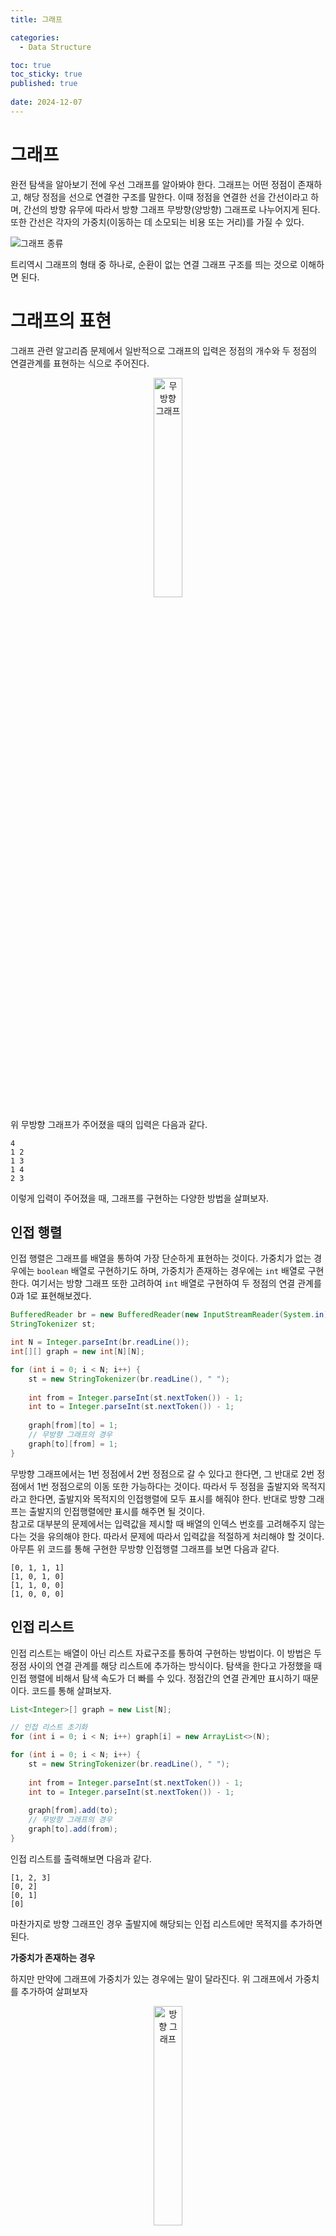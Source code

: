 ```yaml
---
title: 그래프

categories:
  - Data Structure

toc: true
toc_sticky: true
published: true
 
date: 2024-12-07
---
```


# 그래프

완전 탐색을 알아보기 전에 우선 그래프를 알아봐야 한다. 그래프는 어떤 정점이 존재하고, 해당 정점을 선으로 연결한 구조를 말한다. 이때 정점을 연결한 선을 간선이라고 하며, 간선의 방향 유무에 따라서 방향 그래프 무방향(양방향) 그래프로 나누어지게 된다. 또한 간선은 각자의 가중치(이동하는 데 소모되는 비용 또는 거리)를 가질 수 있다. 

![그래프 종류](/assets/images/graph-01.png)

<div class="notice">
트리역시 그래프의 형태 중 하나로, 순환이 없는 연결 그래프 구조를 띄는 것으로 이해하면 된다. 
</div>

# 그래프의 표현

그래프 관련 알고리즘 문제에서 일반적으로 그래프의 입력은 정점의 개수와 두 정점의 연결관계를 표현하는 식으로 주어진다. 

<p align="center">
  <img src="/assets/images/graph-02.png" alt="무방향 그래프" width="30%" />
</p>

위 무방향 그래프가 주어졌을 때의 입력은 다음과 같다.

```
4
1 2
1 3
1 4
2 3
```

이렇게 입력이 주어졌을 때, 그래프를 구현하는 다양한 방법을 살펴보자.

## 인접 행렬

인접 행렬은 그래프를 배열을 통하여 가장 단순하게 표현하는 것이다. 가중치가 없는 경우에는 `boolean` 배열로 구현하기도 하며, 가중치가 존재하는 경우에는 `int` 배열로 구현한다. 여기서는 방향 그래프 또한 고려하여 `int` 배열로 구현하여 두 정점의 연결 관계를 0과 1로 표현해보겠다.

```java
BufferedReader br = new BufferedReader(new InputStreamReader(System.in));
StringTokenizer st;

int N = Integer.parseInt(br.readLine());
int[][] graph = new int[N][N];

for (int i = 0; i < N; i++) {
	st = new StringTokenizer(br.readLine(), " ");
	
	int from = Integer.parseInt(st.nextToken()) - 1;
	int to = Integer.parseInt(st.nextToken()) - 1;
	
	graph[from][to] = 1;
	// 무방향 그래프의 경우
	graph[to][from] = 1;
}
```

무방향 그래프에서는 1번 정점에서 2번 정점으로 갈 수 있다고 한다면, 그 반대로 2번 정점에서 1번 정점으로의 이동 또한 가능하다는 것이다. 따라서 두 정점을 출발지와 목적지라고 한다면, 출발지와 목적지의 인접행렬에 모두 표시를 해줘야 한다. 반대로 방향 그래프는 출발지의 인접행렬에만 표시를 해주면 될 것이다.  
참고로 대부분의 문제에서는 입력값을 제시할 때 배열의 인덱스 번호를 고려해주지 않는다는 것을 유의해야 한다. 따라서 문제에 따라서 입력값을 적절하게 처리해야 할 것이다. 아무튼 위 코드를 통해 구현한 무방향 인접행렬 그래프를 보면 다음과 같다.

```
[0, 1, 1, 1]
[1, 0, 1, 0]
[1, 1, 0, 0]
[1, 0, 0, 0]
```

## 인접 리스트

인접 리스트는 배열이 아닌 리스트 자료구조를 통하여 구현하는 방법이다. 이 방법은 두 정점 사이의 연결 관계를 해당 리스트에 추가하는 방식이다. 탐색을 한다고 가정했을 때 인접 행렬에 비해서 탐색 속도가 더 빠를 수 있다. 정점간의 연결 관계만 표시하기 때문이다. 코드를 통해 살펴보자.

```java
List<Integer>[] graph = new List[N];

// 인접 리스트 초기화
for (int i = 0; i < N; i++) graph[i] = new ArrayList<>(N);

for (int i = 0; i < N; i++) {
	st = new StringTokenizer(br.readLine(), " ");
	
	int from = Integer.parseInt(st.nextToken()) - 1;
	int to = Integer.parseInt(st.nextToken()) - 1;
	
	graph[from].add(to);
	// 무방향 그래프의 경우
	graph[to].add(from);
}
```

인접 리스트를 출력해보면 다음과 같다.

```
[1, 2, 3]
[0, 2]
[0, 1]
[0]
```

마찬가지로 방향 그래프인 경우 출발지에 해당되는 인접 리스트에만 목적지를 추가하면 된다. 

**가중치가 존재하는 경우**

하지만 만약에 그래프에 가중치가 있는 경우에는 말이 달라진다. 위 그래프에서 가중치를 추가하여 살펴보자

<p align="center">
  <img src="/assets/images/graph-03.png" alt="방향 그래프" width="30%" />
</p>

이 경우 입력값은 다음과 같다.

```
4
1 2 5
1 3 2
1 4 3
2 3 4
```

가중치가 있는 경우에 인접 행렬에서는 가중치를 행렬의 원소로 표시해주면 되지만 인접 리스트에서는 목적지와 가중치를 저장하는 배열 또는 객체를 저장하도록 해야 한다.

```java
int N = Integer.parseInt(br.readLine());
List<int[]>[] graph = new List[N];

for (int i = 0; i < N; i++) graph[i] = new ArrayList<>(N);

for (int i = 0; i < N; i++) {
	st = new StringTokenizer(br.readLine(), " ");
	
	int from = Integer.parseInt(st.nextToken()) - 1;
	int to = Integer.parseInt(st.nextToken()) - 1;
	int weight = Integer.parseInt(st.nextToken());
	
	graph[from].add(new int[] {to, weight});
	graph[to].add(new int[] {from, weight});
}
```

또는

```java
class Node {
	int to;
	int weight;
	
	public Node(int to, int weight) {
		this.to = to;
		this.weight = weight;
	}
}
```

이렇게 객체로 저장하고자 한다면

```java
List<Node>[] graph = new List[N];

graph[from].add(new Node(to, weight));
graph[to].add(new Node(from, weight));
```

이런 식으로 인접 리스트를 구현할 수 있다.

## 노드 기반 연결 리스트

이 방법은 앞서 인접 리스트를 구현할 때 만든 객체를 조금 변형하여 객체끼리 참조하는 식으로 정점 사이의 연결 관계를 구현하는 것이다. 무방향 그래프를 연결 리스트를 통해 구현하면 다음과 같다.

```java
class Node {
	int to;
	Node next;
	
	public Node(int to, Node next) {
		this.to = to;
		this.next = next;
	}

	@Override
	public String toString() {
		return "Node [to=" + to + ", next=" + next + "]";
	}
}
```

```java
int N = Integer.parseInt(br.readLine());
Node[] graph = new Node[N];

for (int i = 0; i < N; i++) {
	st = new StringTokenizer(br.readLine(), " ");
	
	int from = Integer.parseInt(st.nextToken()) - 1;
	int to = Integer.parseInt(st.nextToken()) - 1;
	
	graph[from] = new Node(to, graph[from]);
	graph[to] = new Node(from, graph[to]);
}
```

이를 `toString()`을 재정의하여 출력한 결과는 다음과 같다.

```
Node [to=3, next=Node [to=2, next=Node [to=1, next=null]]]
Node [to=2, next=Node [to=0, next=null]]
Node [to=1, next=Node [to=0, next=null]]
Node [to=0, next=null]
```

이때 한 가지 특이점은 이 방법은(내가 그동안 구현해온 것으로 보아) 그래프의 연결 관계가 내림차순으로 정렬(?)된다는 것이다. 아무튼 그래프가 가중치를 가진다면 다음과 같이 객체를 구성하면 된다. 입력값 형식은 앞서 가중치가 있는 인접 리스트를 구현할 때 사용한 입력값을 사용한다.

```java
class Node {
	int to;
	int weight;
	Node next;
	
	public Node(int to, int weight, Node next) {
		this.to = to;
		this.weight = weight;
		this.next = next;
	}
}
```

```java
// weight를 입력 받았다고 가정
graph[from] = new Node(to, weight, graph[from]);
graph[to] = new Node(from, weight, graph[to]);
```

---

개인적으로 특별한 경우가 아니라면 연결 리스트를 응용하여 구현하는 방법을 선호한다. 하지만 몇몇 문제에서 인접 행렬이나 인접 리스트를 이용하여 구현해야 편리한 경우가 존재한다. 따라서 하나의 방법이 아닌 모든 방법을 숙지해 놓고, 문제에 따라서 적절하게 필요한 그래프 구현 방법을 선택하는 것이 좋다.

# 참고 자료

### [Graph Search Algorithms: Developer's Guide](https://memgraph.com/blog/graph-search-algorithms-developers-guide)